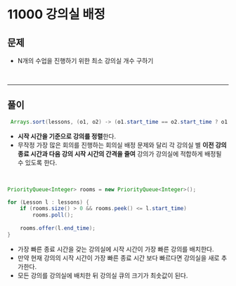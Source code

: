 # 11000 강의실 배정
## 문제
- N개의 수업을 진행하기 위한 최소 강의실 개수 구하기

&nbsp;

---
## 풀이

``` java
 Arrays.sort(lessons, (o1, o2) -> (o1.start_time == o2.start_time ? o1.end_time - o2.end_time : o1.start_time - o2.start_time));
```
- **시작 시간을 기준으로 강의를 정렬**한다.
- 무작정 가장 많은 회의를 진행하는 회의실 배정 문제와 달리 각 강의실 별 **이전 강의 종료 시간과 다음 강의 시작 시간의 간격을 줄여** 강의가 강의실에 적합하게 배정될 수 있도록 한다.

&nbsp;

``` java
PriorityQueue<Integer> rooms = new PriorityQueue<Integer>();

for (Lesson l : lessons) {
    if (rooms.size() > 0 && rooms.peek() <= l.start_time)
        rooms.poll();
    
    rooms.offer(l.end_time);
}
```
- 가장 빠른 종료 시간을 갖는 강의실에 시작 시간이 가장 빠른 강의를 배치한다.
- 만약 현재 강의의 시작 시간이 가장 빠른 종료 시간 보다 빠르다면 강의실을 새로 추가한다.
- 모든 강의를 강의실에 배치한 뒤 강의실 큐의 크기가 최솟값이 된다.